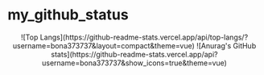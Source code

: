 # my_github_status

<div align="center">
![Top Langs](https://github-readme-stats.vercel.app/api/top-langs/?username=bona373737&layout=compact&theme=vue)
![Anurag's GitHub stats](https://github-readme-stats.vercel.app/api?username=bona373737&show_icons=true&theme=vue)
 </div>
